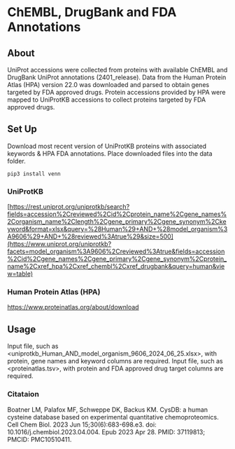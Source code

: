 # ChEMBL, DrugBank and FDA Annotations

## About 
UniProt accessions were collected from proteins with available ChEMBL and DrugBank UniProt annotations (2401_release). Data from the Human Protein Atlas (HPA) version 22.0 was downloaded and parsed to obtain genes targeted by FDA approved drugs. Protein accessions provided by HPA were mapped to UniProtKB accessions to collect proteins targeted by FDA approved drugs. 

## Set Up
Download most recent version of UniProtKB proteins with associated keywords & HPA FDA annotations. Place downloaded files into the data folder.
```
pip3 install venn
```

### UniProtKB
[https://rest.uniprot.org/uniprotkb/search?fields=accession%2Creviewed%2Cid%2Cprotein_name%2Cgene_names%2Corganism_name%2Clength%2Cgene_primary%2Cgene_synonym%2Ckeyword&format=xlsx&query=%28Human%29+AND+%28model_organism%3A9606%29+AND+%28reviewed%3Atrue%29&size=500](https://www.uniprot.org/uniprotkb?facets=model_organism%3A9606%2Creviewed%3Atrue&fields=accession%2Cid%2Cgene_names%2Cgene_primary%2Cgene_synonym%2Cprotein_name%2Cxref_hpa%2Cxref_chembl%2Cxref_drugbank&query=human&view=table)

### Human Protein Atlas (HPA)
https://www.proteinatlas.org/about/download

## Usage
Input file, such as <uniprotkb_Human_AND_model_organism_9606_2024_06_25.xlsx>, with protein, gene names and keyword columns are required. Input file, such as <proteinatlas.tsv>, with protein and FDA approved drug target columns are required.

### Citataion
Boatner LM, Palafox MF, Schweppe DK, Backus KM. CysDB: a human cysteine database based on experimental quantitative chemoproteomics. Cell Chem Biol. 2023 Jun 15;30(6):683-698.e3. doi: 10.1016/j.chembiol.2023.04.004. Epub 2023 Apr 28. PMID: 37119813; PMCID: PMC10510411.
